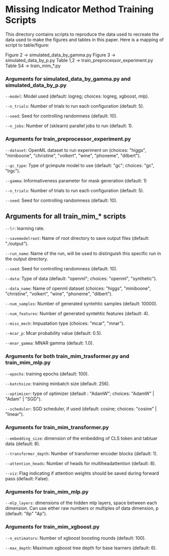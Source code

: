 # Missing Indicator Method Training Scripts

This directory contains scripts to reproduce the data used to recreate the data used to make the figures and tables in this paper.  Here is a mapping of script to table/figure:

Figure 2 -> simulated_data_by_gamma.py
Figure 3 -> simulated_data_by_p.py
Table 1,2 -> train_preprocessor_experiment.py
Table S4 -> train_mim_*.py

### Arguments for simulated_data_by_gamma.py and simulated_data_by_p.py

`--model`: Model used (default: logreg; choices: logreg, xgboost, mlp).

`--n_trials`: Number of trials to run each configuration (default: 5).

`--seed`: Seed for controlling randomness (default: 10).

`--n_jobs`: Number of (sklearn) parallel jobs to run (default: 1).

### Arguments for train_preprocessor_experiment.py

`--dataset`: OpenML dataset to run experiment on (choices: "higgs", "miniboone", "christine", "volkert", "wine", "phoneme", "dilbert").

`--gc_type`: Type of gcimpute model to use (default: "gc"; choices: "gc", "lrgc").

`--gamma`: Informativeness parameter for mask generation (default: 1)

`--n_trials`: Number of trials to run each configuration (default: 5).

`--seed`: Seed for controlling randomness (default: 10).

## Arguments for all train_mim_* scripts

`--lr`: learning rate.

`--savemodelroot`: Name of root directory to save output files (default: "./output").

`--run_name`: Name of the run, will be used to distinguish this specific run in the output directory.

`--seed`: Seed for controlling randomness (default: 10).

`--data`: Type of data (default: "openml"; choices: "openml", "synthetic").

`--data_name`: Name of openml dataset (choices: "higgs", "miniboone", "christine", "volkert", "wine", "phoneme", "dilbert").

`--num_samples`: Number of generated syntehtic samples (default: 10000).

`--num_features`: Number of generated syntehtic features (default: 4).

`--miss_mech`: Impuatation type (choices: "mcar", "mnar").

`--mcar_p`: Mcar probability value (default: 0.5).

`--mnar_gamma`: MNAR gamma (default: 1.0).

### Arguments for both train_mim_trasformer.py and train_mim_mlp.py

`--epochs`: training epochs (default: 100).

`--batchsize`: training minbatch size (default: 256).

`--optimizer`: type of optimizer (default : "AdamW"; choices: "AdamW" | "Adam" | "SGD").

`--scheduler`: SGD scheduler, if used  (default: cosine; choices: "cosine" | "linear").

### Arguments for train_mim_transformer.py

`--embedding_size`: dimension of the embedding of CLS token and tabluar data (default: 8).

`--transformer_depth`: Number of transformer encoder blocks (default: 1).

`--attention_heads`: Number of heads for multiheadattention (default: 8).

`--viz`: Flag indicating if attention weights should be saved during forward pass (default: False).

### Arguments for train_mim_mlp.py

`--mlp_layers`: dimensions of the hidden mlp layers, space between each dimension. Can use either raw numbers or multiples of data dimension, p (default: "8p" "4p").

### Arguments for train_mim_xgboost.py

`--n_estimators`: Number of xgboost boosting rounds (default: 100).

`--max_depth`: Maximum xgboost tree depth for base learners (default: 6).
